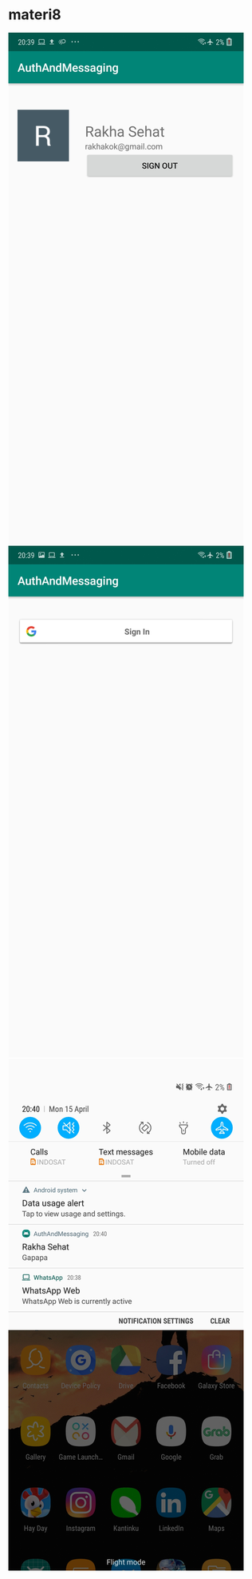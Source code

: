 # materi8

![alt text](https://github.com/rakhasehat/materi8/blob/master/Screenshot_20190415-203916_AuthAndMessaging.jpg)
![alt text](https://github.com/rakhasehat/materi8/blob/master/Screenshot_20190415-203921_AuthAndMessaging.jpg)
![alt text](https://github.com/rakhasehat/materi8/blob/master/Screenshot_20190415-204025_Nova%20Launcher.jpg)
